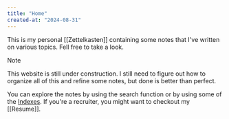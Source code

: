 ```yaml
---
title: "Home"
created-at: "2024-08-31"
---
```


This is my personal [[Zettelkasten]] containing some notes that I've written on various topics. Fell free to take a look.

> [!NOTE]
> This website is still under construction. I still need to figure out how to organize all of this and refine some notes, but done is better than perfect.

You can explore the notes by using the search function or by using some of the [Indexes](./Indexes/). If you're a recruiter, you might want to checkout my [[Resume]].
